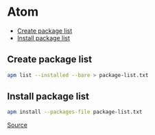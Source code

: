 # Atom

<!-- MarkdownTOC -->

- [Create package list](#create-package-list)
- [Install package list](#install-package-list)

<!-- /MarkdownTOC -->

## Create package list

```bash
apm list --installed --bare > package-list.txt
```

## Install package list

```bash
apm install --packages-file package-list.txt
```

[Source](https://discuss.atom.io/t/installed-packages-list-into-single-file/12227/2)
